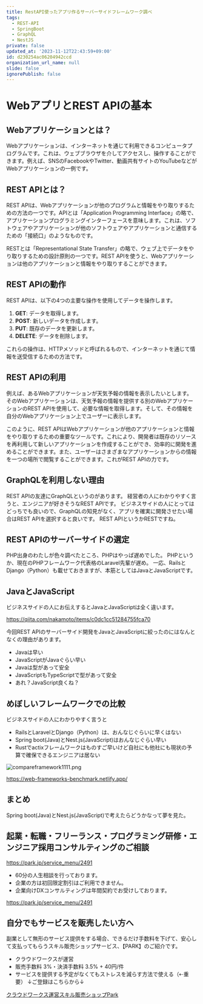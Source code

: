 ```yaml
---
title: RestAPI使ったアプリ作るサーバーサイドフレームワーク調べ
tags:
  - REST-API
  - SpringBoot
  - GraphQL
  - NestJS
private: false
updated_at: '2023-11-12T22:43:59+09:00'
id: d230254ac06204942ccd
organization_url_name: null
slide: false
ignorePublish: false
---
```

# WebアプリとREST APIの基本

## Webアプリケーションとは？

Webアプリケーションは、インターネットを通じて利用できるコンピュータプログラムです。これは、ウェブブラウザを介してアクセスし、操作することができます。例えば、SNSのFacebookやTwitter、動画共有サイトのYouTubeなどがWebアプリケーションの一例です。

## REST APIとは？

REST APIは、Webアプリケーションが他のプログラムと情報をやり取りするための方法の一つです。APIとは「Application Programming Interface」の略で、アプリケーションプログラミングインターフェースを意味します。これは、ソフトウェアやアプリケーションが他のソフトウェアやアプリケーションと通信するための「接続口」のようなものです。

RESTとは「Representational State Transfer」の略で、ウェブ上でデータをやり取りするための設計原則の一つです。REST APIを使うと、Webアプリケーションは他のアプリケーションと情報をやり取りすることができます。

## REST APIの動作

REST APIは、以下の4つの主要な操作を使用してデータを操作します。

1. **GET**: データを取得します。
2. **POST**: 新しいデータを作成します。
3. **PUT**: 既存のデータを更新します。
4. **DELETE**: データを削除します。

これらの操作は、HTTPメソッドと呼ばれるもので、インターネットを通じて情報を送受信するための方法です。

## REST APIの利用

例えば、あるWebアプリケーションが天気予報の情報を表示したいとします。そのWebアプリケーションは、天気予報の情報を提供する別のWebアプリケーションのREST APIを使用して、必要な情報を取得します。そして、その情報を自分のWebアプリケーション上でユーザーに表示します。

このように、REST APIはWebアプリケーションが他のアプリケーションと情報をやり取りするための重要なツールです。これにより、開発者は既存のリソースを再利用して新しいアプリケーションを作成することができ、効率的に開発を進めることができます。また、ユーザーはさまざまなアプリケーションからの情報を一つの場所で閲覧することができます。これがREST APIの力です。 

## GraphQLを利用しない理由

REST APIの友達にGraphQLというのがあります。
経営者の人にわかりやすく言うと、エンジニアが好きそうなREST APIです。
ビジネスサイドの人にとってはどっちでも良いので、GraphQLの知見がなく、アプリを確実に開発させたい場合はREST APIを選択すると良いです。
REST APIというかRESTですね。

## REST APIのサーバーサイドの選定

PHP出身のわたしが色々調べたところ、PHPはやっぱ遅めでした。
PHPというか、現在のPHPフレームワーク代表格のLaravel先輩が遅め。
一応、RailsとDjango（Python）も載せておきますが、本筋としてはJavaとJavaScriptです。

## JavaとJavaScript

ビジネスサイドの人にお伝えするとJavaとJavaScriptは全く違います。

https://qiita.com/nakamoto/items/c0dc1cc51284755fca70

今回REST APIのサーバーサイド開発をJavaとJavaScriptに絞ったのにはなんとなくの理由があります。

- Javaは早い
- JavaScriptがJavaぐらい早い
- Javaは型があって安全
- JavaScriptもTypeScriptで型があって安全
- あれ？JavaScript良くね？


## めぼしいフレームワークでの比較

ビジネスサイドの人にわかりやすく言うと

- RailsとLaravelとDjango（Python）は、おんなじぐらいに早くはない
- Spring boot(Java)とNest.js(JavaScript)はおんなじぐらい早い
- Rustでactixフレームワークはものすご早いけど自社にも他社にも現状の予算で確保できるエンジニアは居ない


![compareframework1111.png](https://qiita-image-store.s3.ap-northeast-1.amazonaws.com/0/39256/559c50e7-a047-327c-497c-978553b71430.png)

https://web-frameworks-benchmark.netlify.app/

## まとめ

Spring boot(Java)とNest.js(JavaScript)で考えたらどうかなって夢を見た。


## 起業・転職・フリーランス・プログラミング研修・エンジニア採用コンサルティングのご相談


https://park.jp/service_menu/2491


- 60分の人生相談を行っております。
- 企業の方は初回限定割引はご利用できません。
- 企業向けDXコンサルティングは年間契約でお受けしております。


https://park.jp/service_menu/2491



## 自分でもサービスを販売したい方へ

副業として無形のサービス提供をする場合、できるだけ手数料を下げて、安心して支払ってもらうスキル販売ショップサービス、【PARK】のご紹介です。

- クラウドワークスが運営
- 販売手数料 3%・決済手数料 3.5% + 40円/件
- サービスを提供する予定がなくてもストレスを減らす方法で使える（⇠重要）
↓ご登録はこちらから↓

[クラウドワークス運営スキル販売ショップPark](https://park.jp/?outer_ref=INV-BU076T "クラウドワークス運営のスキル販売ショップPark")



    
